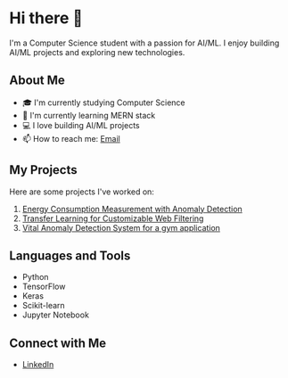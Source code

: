 # Hi there 👋

I'm a Computer Science student with a passion for AI/ML. I enjoy building AI/ML projects and exploring new technologies.

## About Me

- 🎓 I'm currently studying Computer Science
- 🌱 I'm currently learning MERN stack
- 💻 I love building AI/ML projects
- 📫 How to reach me:  [Email](mailto:fowzaan.rasheed@gmail.com)


## My Projects

Here are some projects I've worked on:

1. [Energy Consumption Measurement with Anomaly Detection]([https://github.com/yourusername/project1](https://github.com/gitzaan/Measure-Energy-Consumption-))
2. [Transfer Learning for Customizable Web Filtering](https://github.com/yourusername/project2)
3. [Vital Anomaly Detection System for a gym application](https://github.com/yourusername/project2)

## Languages and Tools

- Python
- TensorFlow
- Keras
- Scikit-learn
- Jupyter Notebook

## Connect with Me

- [LinkedIn](www.linkedin.com/in/fowzaan-rasheed-6ba094293)



<!---
gitzaan/gitzaan is a ✨ special ✨ repository because its `README.md` (this file) appears on your GitHub profile.
You can click the Preview link to take a look at your changes.
--->
